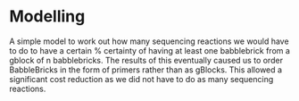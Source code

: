 # Modelling

A simple model to work out how many sequencing reactions we would have to do to have a certain % certainty of having at least one babblebrick from a gblock of n babblebricks. The results of this eventually caused us to order BabbleBricks in the form of primers rather than as gBlocks. This allowed a significant cost reduction as we did not have to do as many sequencing reactions.
